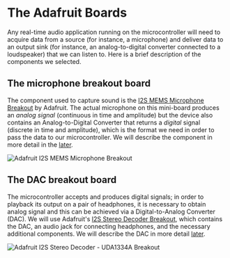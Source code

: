 # The Adafruit Boards

Any real-time audio application running on the microcontroller will need to acquire data from a source \(for instance, a microphone\) and deliver data to an output sink \(for instance, an analog-to-digital converter connected to a loudspeaker\) that we can listen to. Here is a brief description of the components we selected.

## The microphone breakout board <a id="microphone"></a>

The component used to capture sound is the [I2S MEMS Microphone Breakout](https://learn.adafruit.com/adafruit-i2s-mems-microphone-breakout/overview) by Adafruit. The actual microphone on this mini-board produces an _analog signal_ \(continuous in time and amplitude\) but the device also contains an Analog-to-Digital Converter that returns a _digital_ signal \(discrete in time and amplitude\), which is the format we need in order to pass the data to our microcontroller. We will describe the component in more detail in the [later](microphone.md).

![Adafruit I2S MEMS Microphone Breakout](../.gitbook/assets/sensors_3421_quarter_orig.jpg)

## The DAC breakout board <a id="dac_jack"></a>

The microcontroller accepts and produces digital signals; in order to playback its output on a pair of headphones, it is necessary to obtain analog signal and this can be achieved via a Digital-to-Analog Converter \(DAC\). We will use Adafruit's [I2S Stereo Decoder Breakout](https://learn.adafruit.com/adafruit-i2s-stereo-decoder-uda1334a/overview), which contains the DAC, an audio jack for connecting headphones, and the necessary additional components. We will describe the DAC in more detail [later](dac.md).

![Adafruit I2S Stereo Decoder - UDA1334A Breakout](../.gitbook/assets/adafruit_products_3678_top_orig.jpg)

